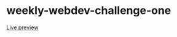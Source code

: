 # weekly-webdev-challenge-one
[Live preview](https://dawidmalik.github.io/weekly-webdev-challenge-one/)
